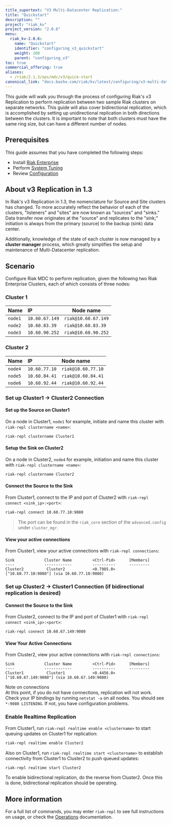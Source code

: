 ```yaml
---
title_supertext: "V3 Multi-Datacenter Replication:"
title: "Quickstart"
description: ""
project: "riak_kv"
project_version: "2.0.6"
menu:
  riak_kv-2.0.6:
    name: "Quickstart"
    identifier: "configuring_v3_quickstart"
    weight: 100
    parent: "configuring_v3"
toc: true
commercial_offering: true
aliases:
  - /riak/2.1.3/ops/mdc/v3/quick-start
canonical_link: "docs.basho.com/riak/kv/latest/configuring/v3-multi-datacenter/quick-start.md"
---
```


[perf index]: /riak/kv/2.0.6/using/performance
[config v3 mdc]: /riak/kv/2.0.6/configuring/v3-multi-datacenter
[cluster ops v3 mdc]: /riak/kv/2.0.6/using/cluster-operations/v3-multi-datacenter

This guide will walk you through the process of configuring Riak's v3
Replication to perform replication between two sample Riak clusters on
separate networks. This guide will also cover bidirectional replication,
which is accomplished by setting up unidirectional replication in both
directions between the clusters.  It is important to note that both
clusters must have the same ring size, but can have a different number
of nodes.

## Prerequisites

This guide assumes that you have completed the following steps:

* Install [Riak Enterprise](http://basho.com/riak-enterprise/)
* Perform [System Tuning][perf index]
* Review [Configuration][config v3 mdc]

## About v3 Replication in 1.3

In Riak's v3 Replication in 1.3, the nomenclature for Source and Site
clusters has changed. To more accurately reflect the behavior of each of
the clusters, "listeners" and "sites" are now known as "sources" and
"sinks." Data transfer now originates at the "source" and replicates to
the "sink;" initiation is always from the primary (source) to the backup
(sink) data center.

Additionally, knowledge of the state of each cluster is now managed by a
**cluster manager** process, which greatly simplifies the setup and
maintenance of Multi-Datacenter replication.

## Scenario

Configure Riak MDC to perform replication, given the following two
Riak Enterprise Clusters, each of which consists of three nodes:

### Cluster 1

Name  | IP          | Node name
:-----|:-------------|-----------------
`node1` | `10.60.67.149` | `riak@10.60.67.149`
`node2` | `10.60.83.39`  | `riak@10.60.83.39`
`node3` | `10.60.90.252` | `riak@10.60.90.252`

### Cluster 2

Name  | IP          | Node name
:-----|:------------|:----------------
`node4` | `10.60.77.10` | `riak@10.60.77.10`
`node5` | `10.60.84.41` | `riak@10.60.84.41`
`node6` | `10.60.92.44` | `riak@10.60.92.44`


### Set up Cluster1 &rarr; Cluster2 Connection

#### Set up the Source on Cluster1

On a node in Cluster1, `node1` for example, initiate and name this
cluster with `riak-repl clustername <name>`:

```bash
riak-repl clustername Cluster1
```
  
#### Setup the Sink on Cluster2

On a node in Cluster2, `node4` for example, initiation and name this
cluster with `riak-repl clustername <name>`:

```bash
riak-repl clustername Cluster2
```
  
#### Connect the Source to the Sink

From Cluster1, connect to the IP and port of Cluster2 with `riak-repl
connect <sink_ip>:<port>`:

```bash
riak-repl connect 10.60.77.10:9080
```

> The port can be found in the `riak_core` section of the `advanced.config`
> under `cluster_mgr`.

#### View your active connections

From Cluster1, view your active connections with `riak-repl
connections`:

```
Sink             Cluster Name         <Ctrl-Pid>      [Members]
----             ------------         ----------      ---------
Cluster2          Cluster2            <0.7985.0>      ["10.60.77.10:9080"] (via 10.60.77.10:9080)
```

### Set up Cluster2 &rarr; Cluster1 Connection (if bidirectional replication is desired)

#### Connect the Source to the Sink

From Cluster2, connect to the IP and port of Cluster1 with `riak-repl
connect <sink_ip>:<port>`:

```bash
riak-repl connect 10.60.67.149:9080
```
  
#### View Your Active Connections

From Cluster2, view your active connections with `riak-repl
connections`:

```
Sink             Cluster Name         <Ctrl-Pid>      [Members]
----             ------------         ----------      ---------
Cluster1          Cluster1            <0.4456.0>      ["10.60.67.149:9080"] (via 10.60.67.149:9080)
```

<div class="note">
<div class="title">Note on connections</div>
At this point, if you do not have connections, replication will not
work. Check your IP bindings by running <code>netstat -a</code> on all
nodes. You should see <code>*:9080 LISTENING</code>. If not, you have
configuration problems.
</div>

### Enable Realtime Replication

From Cluster1, run `riak-repl realtime enable <clustername>` to start
queuing updates on Cluster1 for replication:

```bash
riak-repl realtime enable Cluster2
```
  
Also on Cluster1, run `riak-repl realtime start <clustername>` to
establish connectivity from Cluster1 to Cluster2 to push queued updates:

```bash
riak-repl realtime start Cluster2
```
  
To enable bidirectional replication, do the reverse from Cluster2.
Once this is done, bidirectional replication should be operating.
  
## More information

For a full list of commands, you may enter `riak-repl` to see full
instructions on usage, or check the [Operations][cluster ops v3 mdc] documentation.

